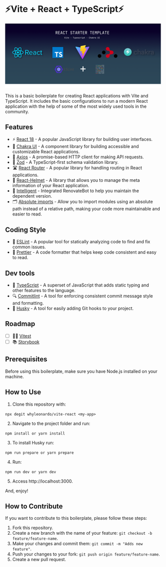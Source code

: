 # ⚡Vite + React + TypeScript⚡

![Banner](public/banner.png)

This is a basic boilerplate for creating React applications with Vite and TypeScript. It includes the basic configurations to run a modern React application with the help of some of the most widely used tools in the community.

## Features 

- ⚡️ [React 18](https://reactjs.org/blog/2022/03/29/react-v18.html) - A popular JavaScript library for building user interfaces.
- 🎨 [Chakra UI](https://chakra-ui.com/) - A component library for building accessible and customizable React applications.
- 📡 [Axios](https://axios-http.com/) - A promise-based HTTP client for making API requests.
- 🧪 [Zod](https://github.com/vriad/zod) - A TypeScript-first schema validation library.
- 🛣  [React Router](https://reactrouter.com/) - A popular library for handling routing in React applications.
- 👑 [React-Helmet](https://github.com/nfl/react-helmet) - A library that allows you to manage the meta information of your React application.
- 🤖 [Intelligent](https://github.com/renovatebot/renovate) - Integrated RenovateBot to help you maintain the dependent version.
- 🗂 [Absolute imports](https://www.phind.com/search?cache=048fb075-b514-4ab5-ba86-e324d044d954) - Allow you to import modules using an absolute path instead of a relative path, making your code more maintainable and easier to read.

## Coding Style

- 🚦 [ESLint](https://eslint.org/) - A popular tool for statically analyzing code to find and fix common issues.
- 💄 [Prettier](https://prettier.io/) -  A code formatter that helps keep code consistent and easy to read.

## Dev tools

- 🦾 [TypeScript](https://www.typescriptlang.org/) - A superset of JavaScript that adds static typing and other features to the language.
- 🔍 [Commitlint](https://commitlint.js.org/) - A tool for enforcing consistent commit message style and formatting.
- 🐶 [Husky](https://typicode.github.io/husky/#/) - A tool for easily adding Git hooks to your project.


## Roadmap

- [ ] 🧑‍🔬 [Vitest](https://vitest.netlify.app/)
- [ ] 📚 [Storybook](https://storybook.js.org/)

## Prerequisites
Before using this boilerplate, make sure you have Node.js installed on your machine.

## How to Use

1. Clone this repository with:

```npx degit whyleonardo/vite-react <my-app>```

2. Navigate to the project folder and run:

```npm install or yarn install```

3. To install Husky run:

```npm run prepare or yarn prepare```

4. Run: 

```npm run dev or yarn dev```

5. Access http://localhost:3000.

And, enjoy!

## How to Contribute
If you want to contribute to this boilerplate, please follow these steps:

1. Fork this repository.
2. Create a new branch with the name of your feature: `git checkout -b feature/feature-name`.
3. Make your changes and commit them: `git commit -m "Adds new feature"`.
4. Push your changes to your fork: `git push origin feature/feature-name`.
5. Create a new pull request.
